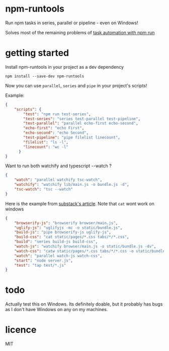 # npm-runtools

Run npm tasks in series, parallel or pipeline - even on Windows!

Solves most of the remaining problems of [task automation with npm run][1]

# getting started

Install npm-runtools in your project as a dev dependency

    npm install --save-dev npm-runtools

Now you can use `parallel`, `series` and `pipe` in your project's
scripts!

Example:

```json
{
    "scripts": {
        "test": "npm run test-series",
        "test-series": "series test-parallel test-pipeline",
        "test-parallel": "parallel echo-first echo-second",
        "echo-first": "echo First",
        "echo-second": "echo Second",
        "test-pipeline": "pipe filelist linecount",
        "filelist": "ls -l",
        "linecount": "wc -l"
      }
}
```

Want to run both watchify and typescript --watch ?

```json
{
    "watch": "parallel watchify tsc-watch",
    "watchify": "watchify lib/main.js -o bundle.js -d",
    "tsc-watch": "tsc --watch"
}
```

Here is the example from [substack's article][1]. Note that `cat` wont work on windows

```json
{
    "browserify-js": "browserify browser/main.js",
    "uglify-js": "uglifyjs -mc -o static/bundle.js",
    "build-js": "pipe browserify-js uglify-js",
    "build-css": "cat static/pages/*.css tabs/*/*.css",
    "build": "series build-js build-css",
    "watch-js": "watchify browser/main.js -o static/bundle.js -dv",
    "watch-css": "catw static/pages/*.css tabs/*/*.css -o static/bundle.css -v",
    "watch": "parallel watch-js watch-css",
    "start": "node server.js",
    "test": "tap test/*.js"
}
```

# todo

Actually test this on Windows. Its definitely doable, but it probably
has bugs as I don't have Windows on any on my machines.

# licence

MIT

[1]: http://substack.net/task_automation_with_npm_run